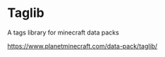 # Taglib
A tags library for minecraft data packs

https://www.planetminecraft.com/data-pack/taglib/
